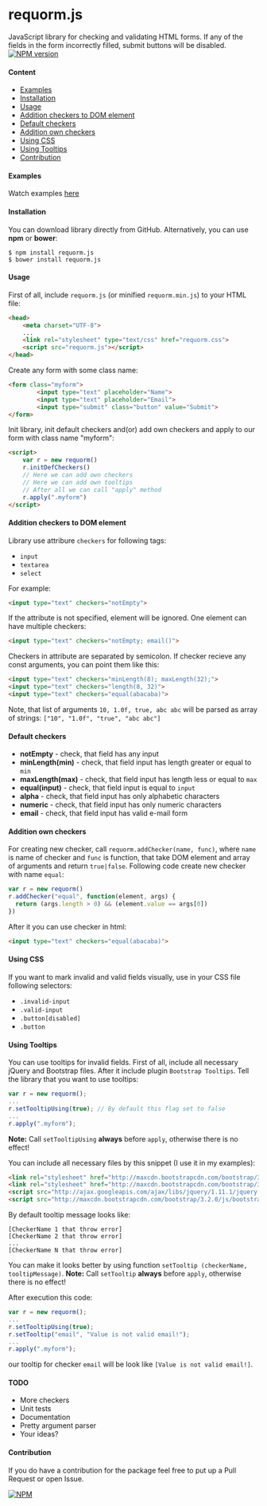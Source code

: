 requorm.js
==========

JavaScript library for checking and validating HTML forms. If any of the fields in the form incorrectly filled, submit buttons will be disabled. [![NPM version](https://badge.fury.io/js/requorm.js.svg)](http://badge.fury.io/js/requorm.js)

#### Content
* [Examples](#examples)
* [Installation](#install)
* [Usage](#usage)
* [Addition checkers to DOM element](#addition-checkers-to-dom-element)
* [Default checkers](#default-checkers)
* [Addition own checkers](#addition-own-checkers)
* [Using CSS](#using-css)
* [Using Tooltips](#using-tooltips)
* [Contribution](#contribution)

#### Examples
Watch examples [here](http://asaskevich.github.io/requorm.js)

#### Installation
You can download library directly from GitHub. Alternatively, you can use **npm** or **bower**:
```shell
$ npm install requorm.js
$ bower install requorm.js
```

#### Usage
First of all, include `requorm.js` (or minified `requorm.min.js`) to your HTML file:
```html
<head>
    <meta charset="UTF-8">
    ...
    <link rel="stylesheet" type="text/css" href="requorm.css">
    <script src="requorm.js"></script>
</head>
```
Create any form with some class name:
```html
<form class="myform">
        <input type="text" placeholder="Name">
        <input type="text" placeholder="Email">
        <input type="submit" class="button" value="Submit">
</form>
```
Init library, init default checkers and(or) add own checkers and apply to our form with class name "myform":
```html
<script>
    var r = new requorm()
    r.initDefCheckers()
    // Here we can add own checkers
    // Here we can add own tooltips
    // After all we can call "apply" method
    r.apply(".myform")
</script>
```

#### Addition checkers to DOM element
Library use attribure `checkers` for following tags:
* `input`
* `textarea`
* `select`

For example:
```html
<input type="text" checkers="notEmpty">
```
If the attribute is not specified, element will be ignored. One element can have multiple checkers:
```html
<input type="text" checkers="notEmpty; email()">
```
Checkers in attribute are separated by semicolon. If checker recieve any const arguments, you can point them like this:
```html
<input type="text" checkers="minLength(8); maxLength(32);">
<input type="text" checkers="length(8, 32)">
<input type="text" checkers="equal(abacaba)">
```
Note, that list of arguments `10, 1.0f, true, abc abc` will be parsed as array of strings: `["10", "1.0f", "true", "abc abc"]`

#### Default checkers
- **notEmpty** - check, that field has any input
- **minLength(min)** - check, that field input has length greater or equal to `min`
- **maxLength(max)** - check, that field input has length less or equal to `max`
- **equal(input)** - check, that field input is equal to `input`
- **alpha** - check, that field input has only alphabetic characters
- **numeric** - check, that field input has only numeric characters
- **email** - check, that field input has valid e-mail form

#### Addition own checkers
For creating new checker, call `requorm.addChecker(name, func)`, where `name` is name of checker and `func` is function, that take DOM element and array of arguments and return `true|false`. Following code create new checker with name `equal`:
```javascript
var r = new requorm()
r.addChecker("equal", function(element, args) {
  return (args.length > 0) && (element.value == args[0])
})
```
After it you can use checker in html:
```html
<input type="text" checkers="equal(abacaba)">
```

#### Using CSS
If you want to mark invalid and valid fields visually, use in your CSS file following selectors:
* `.invalid-input`
* `.valid-input`
* `.button[disabled]`
* `.button`

#### Using Tooltips
You can use tooltips for invalid fields. First of all, include all necessary jQuery and Bootstrap files. After it include plugin `Bootstrap Tooltips`. Tell the library that you want to use tooltips:
```javascript
var r = new requorm();
...
r.setTooltipUsing(true); // By default this flag set to false
...
r.apply(".myform");
```
**Note:** Call `setTooltipUsing` **always** before `apply`, otherwise there is no effect!

You can include all necessary files by this snippet (I use it in my examples):
```html
<link rel="stylesheet" href="http://maxcdn.bootstrapcdn.com/bootstrap/3.2.0/css/bootstrap.min.css">
<link rel="stylesheet" href="http://maxcdn.bootstrapcdn.com/bootstrap/3.2.0/css/bootstrap-theme.min.css">
<script src="http://ajax.googleapis.com/ajax/libs/jquery/1.11.1/jquery.min.js"></script>
<script src="http://maxcdn.bootstrapcdn.com/bootstrap/3.2.0/js/bootstrap.min.js"></script>
```
By default tooltip message looks like:
```
[CheckerName 1 that throw error]
[CheckerName 2 that throw error]
...
[CheckerName N that throw error]
```
You can make it looks better by using function `setTooltip (checkerName, tooltipMessage)`.
**Note:** Call `setTooltip` **always** before `apply`, otherwise there is no effect!

After execution this code:
```javascript
var r = new requorm();
...
r.setTooltipUsing(true); 
r.setTooltip("email", "Value is not valid email!");
...
r.apply(".myform");
```
our tooltip for checker `email` will be look like `[Value is not valid email!]`.

#### TODO
* More checkers
* Unit tests
* Documentation
* Pretty argument parser
* Your ideas?

#### Contribution
If you do have a contribution for the package feel free to put up a Pull Request or open Issue.

[![NPM](https://nodei.co/npm/requorm.js.png?downloads=true)](https://nodei.co/npm/requorm.js/)
